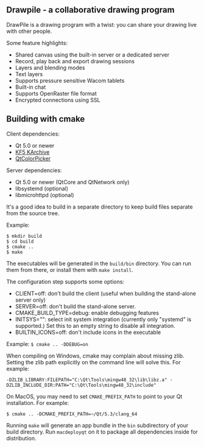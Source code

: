 Drawpile - a collaborative drawing program
------------------------------------------

DrawPile is a drawing program with a twist: you can share your drawing
live with other people.

Some feature highlights:

* Shared canvas using the built-in server or a dedicated server
* Record, play back and export drawing sessions
* Layers and blending modes
* Text layers
* Supports pressure sensitive Wacom tablets
* Built-in chat
* Supports OpenRaster file format
* Encrypted connections using SSL

## Building with cmake

Client dependencies:

* Qt 5.0 or newer
* [KF5 KArchive]
* [QtColorPicker]

Server dependencies:

* Qt 5.0 or newer (QtCore and QtNetwork only)
* libsystemd (optional)
* libmicrohttpd (optional)

It's a good idea to build in a separate directory to keep build files
separate from the source tree.

Example:

    $ mkdir build
    $ cd build
    $ cmake ..
    $ make

The executables will be generated in the `build/bin` directory. You can run them from there,
or install them with `make install`.

The configuration step supports some options:

* CLIENT=off: don't build the client (useful when building the stand-alone server only)
* SERVER=off: don't build the stand-alone server.
* CMAKE\_BUILD\_TYPE=debug: enable debugging features
* INITSYS="": select init system integration (currently only "systemd" is supported.) Set this to an empty string to disable all integration.
* BUILTIN\_ICONS=off: don't include icons in the executable

Example: `$ cmake .. -DDEBUG=on`

When compiling on Windows, cmake may complain about missing zlib. Setting the zlib path explicitly on the command line will solve this. For example:

    -DZLIB_LIBRARY:FILEPATH="C:\Qt\Tools\mingw48_32\lib\libz.a" -DZLIB_INCLUDE_DIR:PATH="C:\Qt\Tools\mingw48_32\include"

On MacOS, you may need to set `CMAKE_PREFIX_PATH` to point to your Qt installation. For example:

	$ cmake .. -DCMAKE_PREFIX_PATH=~/Qt/5.3/clang_64

Running `make` will generate an app bundle in the `bin` subdirectory of your build directory. Run `macdeployqt` on it to package all dependencies inside for distribution.

[KF5 KArchive]: https://projects.kde.org/projects/frameworks/karchive
[QtColorPicker]: https://github.com/mbasaglia/Qt-Color-Picker 

